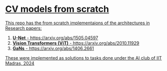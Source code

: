# <u> CV models from scratch
This repo has the from scratch implementaions of the architectures in Research papers:

1. **U-Net** - https://arxiv.org/abs/1505.04597 
2. **Vision Transformers (ViT)** - https://arxiv.org/abs/2010.11929
3. **GaNs** - https://arxiv.org/abs/1406.2661

These were implemented as solutions to tasks done under the AI club of IIT Madras, 2024
